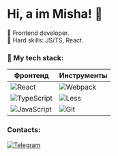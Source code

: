 
# Hi, a im Misha! 👋  

🚀 Frontend developer.  
🌱 Hard skills: JS/TS, React.  

### 🔧 My tech stack:

| **Фронтенд**       | **Инструменты**        |  
|-------------------|--------------------|  
| ![React](https://img.shields.io/badge/React-61DAFB?style=for-the-badge&logo=react&logoColor=white) | ![Webpack](https://img.shields.io/badge/Webpack-8DD6F9?style=for-the-badge&logo=webpack&logoColor=white) |  
| ![TypeScript](https://img.shields.io/badge/TypeScript-3178C6?style=for-the-badge&logo=typescript&logoColor=white) | ![Less](https://img.shields.io/badge/Less-1D365D?style=for-the-badge&logo=less&logoColor=white) |  
| ![JavaScript](https://img.shields.io/badge/JavaScript-F7DF1E?style=for-the-badge&logo=javascript&logoColor=black) | ![Git](https://img.shields.io/badge/Git-F05032?style=for-the-badge&logo=git&logoColor=white) | 


### Contacts:  
[![Telegram](https://img.shields.io/badge/Telegram-2CA5E0?style=flat&logo=telegram&logoColor=white)](https://t.me/Robezzi)
